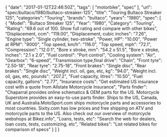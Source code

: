 {
    "date": "2017-01-12T22:46:50Z",
    "tags": [
        "motorbike",
        "spec"
    ],
    "url": "spec\/bultaco\/1980\/bultaco-streaker-125",
    "title": "Touring Bultaco Streaker 125",
    "categories": "Touring",
    "brands": "bultaco",
    "years": "1980",
    "spec": [
        {
            "Model": "Bultaco Streaker 125",
            "Year": "1980",
            "Category": "Touring",
            "Rating": "69.6 out of 100. Show full rating and compare with other bikes",
            "Displacement, ccm": "119.00",
            "Displacement, cubic inches": "7.26",
            "Engine type": "Single cylinder, two-stroke",
            "Power, HP": "10.00",
            "Power at RPM": "9000",
            "Top speed, km\/h": "116.0",
            "Top speed, mph": "72.1",
            "Compression": "12.0:1",
            "Bore x stroke, mm": "54.2 x 51.5",
            "Bore x stroke, inches": "2.1 x 2.0",
            "Fuel control": "Port control",
            "Cooling system": "Air",
            "Gearbox": "6-speed",
            "Transmission type,final drive": "Chain",
            "Front tyre": "2.50-18",
            "Rear tyre": "2.75-18",
            "Front brakes": "Single disc",
            "Rear brakes": "Single disc",
            "Weight incl. oil, gas, etc, kg": "94.0",
            "Weight incl. oil, gas, etc, pounds": "207.2",
            "Fuel capacity, litres": "10.50",
            "Fuel capacity, gallons": "2.77",
            "Insurance costs": "Get estimated US insurance cost with a quote from Allstate Motorcycle Insurance",
            "Parts finder": "Chaparral provides online schematics & OEM parts for the US.   Motorcycle Superstore provides an easy-to-use parts finder. Ships to the US, Canada, UK and Australia.MotoSport.com ships motorcycle parts and accessories to most countries.    Sixity.com has low prices and free shipping on ATV and motorcycle parts to the US. Also check out our overview of motorcycle webshops at Bikez.info",
            "Loans, tests, etc": "Search the web for dealers, loan costs, tests, customizing, etc",
            "Related bikes": "List related bikes for comparison of specs"
        }
    ]
}